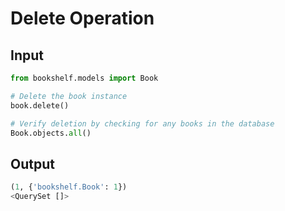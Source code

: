 # Delete Operation



## Input

```python
from bookshelf.models import Book

# Delete the book instance
book.delete()

# Verify deletion by checking for any books in the database
Book.objects.all()
```

## Output
```python
(1, {'bookshelf.Book': 1})
<QuerySet []>
```